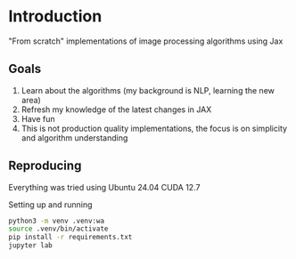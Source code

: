 # Introduction

"From scratch" implementations of image processing algorithms using Jax

## Goals

1. Learn about the algorithms (my background is NLP, learning the new area)
2. Refresh my knowledge of the latest changes in JAX
3. Have fun
4. This is not production quality implementations, the focus is on simplicity and algorithm understanding

## Reproducing

Everything was tried using Ubuntu 24.04  CUDA 12.7

Setting up and running

```bash
python3 -m venv .venv:wa
source .venv/bin/activate
pip install -r requirements.txt
jupyter lab
```